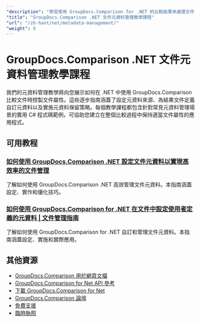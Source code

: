 ```yaml
---
"description": "學習使用 GroupDocs.Comparison for .NET 的比較結果來處理文件元資料、屬性和元資料配置。"
"title": "GroupDocs.Comparison .NET 文件元資料管理教學課程"
"url": "/zh-hant/net/metadata-management/"
"weight": 8
---
```


# GroupDocs.Comparison .NET 文件元資料管理教學課程

我們的元資料管理教學將向您展示如何在 .NET 中使用 GroupDocs.Comparison 比較文件時控製文件屬性。這些逐步指南涵蓋了設定元資料來源、為結果文件定義自訂元資料以及實施元資料保留策略。每個教學課程都包含針對常見元資料管理場景的實用 C# 程式碼範例，可協助您建立在整個比較過程中保持適當文件屬性的應用程式。

## 可用教程

### [如何使用 GroupDocs.Comparison .NET 設定文件元資料以實現高效率的文件管理](./guide-groupdocs-comparison-net-metadata-setting/)
了解如何使用 GroupDocs.Comparison .NET 高效管理文件元資料。本指南涵蓋設定、實作和優化技巧。

### [如何使用 GroupDocs.Comparison for .NET 在文件中設定使用者定義的元資料 | 文件管理指南](./set-user-defined-metadata-groupdocs-comparison-net/)
了解如何使用 GroupDocs.Comparison for .NET 自訂和管理文件元資料。本指南涵蓋設定、實施和實際應用。

## 其他資源

- [GroupDocs.Comparison 用於網頁文檔](https://docs.groupdocs.com/comparison/net/)
- [GroupDocs.Comparison for Net API 參考](https://reference.groupdocs.com/comparison/net/)
- [下載 GroupDocs.Comparison for Net](https://releases.groupdocs.com/comparison/net/)
- [GroupDocs.Comparison 論壇](https://forum.groupdocs.com/c/comparison)
- [免費支援](https://forum.groupdocs.com/)
- [臨時執照](https://purchase.groupdocs.com/temporary-license/)